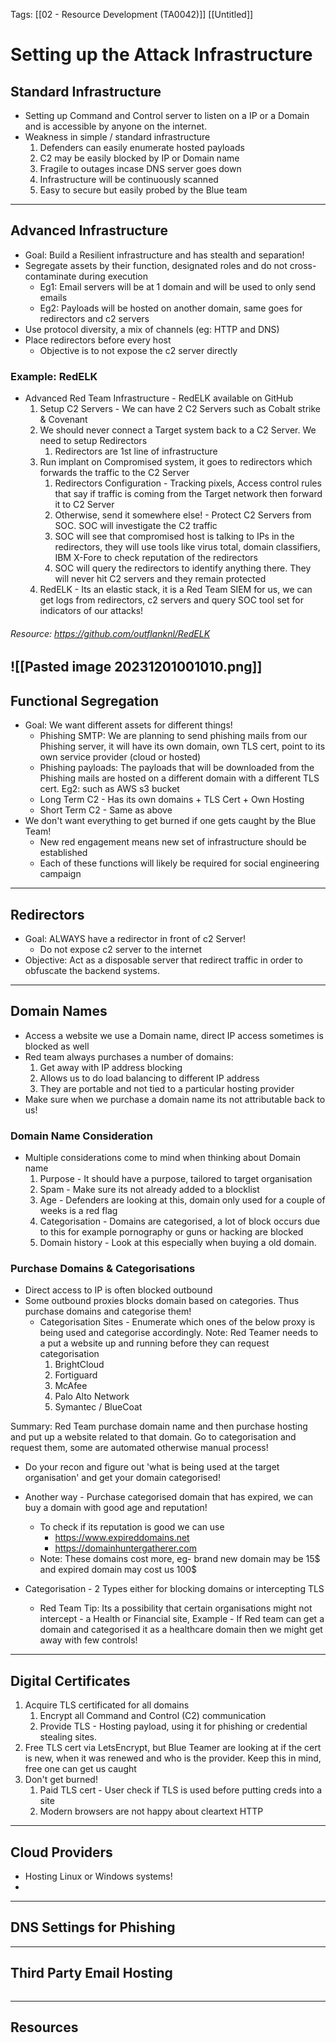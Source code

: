 Tags: [[02 - Resource Development (TA0042)]] [[Untitled]]
# Setting up the Attack Infrastructure

## Standard Infrastructure 
- Setting up Command and Control server to listen on a IP or a Domain and is accessible by anyone on the internet.
- Weakness in simple / standard infrastructure
	1. Defenders can easily enumerate hosted payloads
	2. C2 may be easily blocked by IP or Domain name
	3. Fragile to outages incase DNS server goes down
	4. Infrastructure will be continuously scanned
	5. Easy to secure but easily probed by the Blue team
------------------------------------------------------------------------
## Advanced Infrastructure 
- Goal: Build a Resilient infrastructure and has stealth and separation!
- Segregate assets by their function, designated roles and do not cross-contaminate during execution
	- Eg1: Email servers will be at 1 domain and will be used to only send emails
	- Eg2: Payloads will be hosted on another domain, same goes for redirectors and c2 servers
- Use protocol diversity, a mix of channels (eg: HTTP and DNS)
- Place redirectors before every host
	- Objective is to not expose the c2 server directly

### Example: RedELK
- Advanced Red Team Infrastructure - RedELK available on GitHub
	1. Setup C2 Servers - We can have 2 C2 Servers such as Cobalt strike & Covenant
	2. We should never connect a Target system back to a C2 Server. We need to setup Redirectors
		1. Redirectors are 1st line of infrastructure
	3. Run implant on Compromised system, it goes to redirectors which forwards the traffic to the C2 Server
		1. Redirectors Configuration - Tracking pixels, Access control rules that say if traffic is coming from the Target network then forward it to C2 Server
		2. Otherwise, send it somewhere else! - Protect C2 Servers from SOC. SOC will investigate the C2 traffic
		3. SOC will see that compromised host is talking to IPs in the redirectors, they will use tools like virus total, domain classifiers, IBM X-Fore to check reputation of the redirectors
		4. SOC will query the redirectors to identify anything there. They will never hit C2 servers and they remain protected
	4. RedELK - Its an elastic stack, it is a Red Team SIEM for us, we can get logs from redirectors, c2 servers and query SOC tool set for indicators of our attacks!
###### Resource: https://github.com/outflanknl/RedELK 
![[Pasted image 20231201001010.png]]
----------------------------------------------------------------------------------
## Functional Segregation
- Goal: We want different assets for different things!
	- Phishing SMTP: We are planning to send phishing mails from our Phishing server, it will have its own domain, own TLS cert, point to its own service provider (cloud or hosted)
	- Phishing payloads: The payloads that will be downloaded from the Phishing mails are hosted on a different domain with a different TLS cert. Eg2: such as AWS s3 bucket
	- Long Term C2 - Has its own domains + TLS Cert + Own Hosting
	- Short Term C2 - Same as above
- We don't want everything to get burned if one gets caught by the Blue Team!
	- New red engagement means new set of infrastructure should be established
	- Each of these functions will likely be required for social engineering campaign
------------------------------------------------------------------------
## Redirectors
- Goal: ALWAYS have a redirector in front of c2 Server!
	- Do not expose c2 server to the internet
- Objective: Act as a disposable server that redirect traffic in order to obfuscate the backend systems.
------------------------------------------------------------------------
## Domain Names
- Access a website we use a Domain name, direct IP access sometimes is blocked as well
- Red team always purchases a number of domains:
	1. Get away with IP address blocking
	2. Allows us to do load balancing to different IP address
	3. They are portable and not tied to a particular hosting provider
- Make sure when we purchase a domain name its not attributable back to us!

### Domain Name Consideration
- Multiple considerations come to mind when thinking about Domain name
	1. Purpose - It should have a purpose, tailored to target organisation
	2. Spam - Make sure its not already added to a blocklist
	3. Age - Defenders are looking at this, domain only used for a couple of weeks is a red flag
	4. Categorisation - Domains are categorised, a lot of block occurs due to this for example pornography or guns or hacking are blocked
	5. Domain history - Look at this especially when buying a old domain.

### Purchase Domains & Categorisations
- Direct access to IP is often blocked outbound
- Some outbound proxies blocks domain based on categories. Thus purchase domains and categorise them!
	- Categorisation Sites - Enumerate which ones of the below proxy is being used and categorise accordingly. Note: Red Teamer needs to a put a website up and running before they can request categorisation
		1. BrightCloud
		2. Fortiguard
		3. McAfee
		4. Palo Alto Network
		5. Symantec / BlueCoat
		
Summary: Red Team purchase domain name and then purchase hosting and put up a website related to that domain. Go to categorisation and request them, some are automated otherwise manual process!
- Do your recon and figure out 'what is being used at the target organisation' and get your domain categorised!

- Another way - Purchase categorised domain that has expired, we can buy a domain with good age and reputation!
	- To check if its reputation is good we can use
		- https://www.expireddomains.net
		- https://domainhuntergatherer.com
	- Note: These domains cost more, eg- brand new domain may be 15$ and expired domain may cost us 100$

- Categorisation - 2 Types either for blocking domains or intercepting TLS 
	- Red Team Tip: Its a possibility that certain organisations might not intercept - a Health or Financial site, Example - If Red team can get a domain and categorised it as a healthcare domain then we might get away with few controls! 

------------------------------------------------------------------------
## Digital Certificates
1. Acquire TLS certificated for all domains
	1. Encrypt all Command and Control (C2) communication
	2. Provide TLS - Hosting payload, using it for phishing or credential stealing sites.
2. Free TLS cert via LetsEncrypt, but Blue Teamer are looking at if the cert is new, when it was renewed and who is the provider. Keep this in mind, free one can get us caught
3. Don't get burned!
	1. Paid TLS cert - User check if TLS is used before putting creds into a site
	2. Modern browsers are not happy about cleartext HTTP

------------------------------------------------------------------------
## Cloud Providers
- Hosting Linux or Windows systems!
- 

------------------------------------------------------------------------
## DNS Settings for Phishing

------------------------------------------------------------------------
## Third Party Email Hosting

```markdown
```


------------------------------------------------------------------------
## Resources

```markdown
```